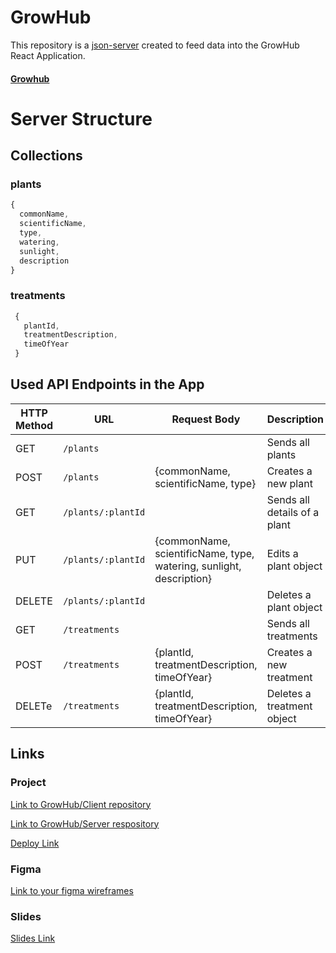 # GrowHub

This repository is a [json-server](https://github.com/AlejandroDuqueG-design/GrowHub-server) created to feed data into the GrowHub React Application.

#### [Growhub](https://github.com/AlejandroDuqueG-design/GrowHub-client)

# Server Structure

## Collections

### plants

```javascript
{
  commonName,
  scientificName,
  type,
  watering,
  sunlight,
  description
}
```

### treatments

```javascript
 {
   plantId,
   treatmentDescription,
   timeOfYear
 }
```

## Used API Endpoints in the App

| HTTP Method | URL              | Request Body                | Description                 |
| ----------- | ---------------- | --------------------------- | --------------------------- |
| GET         | `/plants`         |                             | Sends all plants             |
| POST        | `/plants`         | {commonName, scientificName, type}        | Creates a new plant          |
| GET         | `/plants/:plantId` |                             | Sends all details of a plant |
| PUT         | `/plants/:plantId` | {commonName, scientificName, type, watering, sunlight, description} |  Edits a plant object   |
| DELETE      | `/plants/:plantId` |                             | Deletes a plant object       |
| GET         | `/treatments`       |                             | Sends all treatments           |
| POST        | `/treatments`       | {plantId, treatmentDescription, timeOfYear}              | Creates a new treatment        |
| DELETe       | `/treatments`       | {plantId, treatmentDescription, timeOfYear}              | Deletes a treatment object             |


## Links


### Project

[Link to GrowHub/Client repository](www.github.com/AlejandroDuqueG-design/GrowHub-client)

[Link to GrowHub/Server respository](www.github.com/AlejandroDuqueG-design/GrowHub-server)

[Deploy Link](www.your-deploy-url-here.com)

### Figma

[Link to your figma wireframes](www.figma.com/proto/jXSYn3R3NTAs7lhjXw7R7N/React-App---GrowHub?node-id=71-165&t=cUf0wlo8AXdmfMof-1)

### Slides

[Slides Link](www.your-slides-url-here.com)
